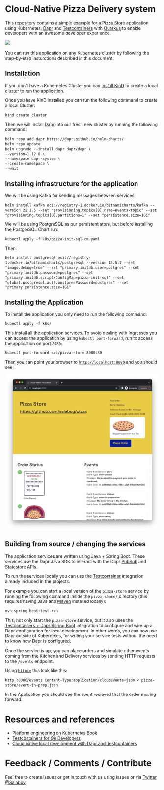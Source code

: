 # Cloud-Native Pizza Delivery system

This repository contains a simple example for a Pizza Store application using Kubernetes, [Dapr](https://dapr.io) and [Testcontainers](https://testcontainers.com) with [Quarkus](https://pt.quarkus.io/) to enable developers with an awesome developer experience.

![](imgs/testcontainers-dapr.png)

You can run this application on any Kubernetes cluster by following the step-by-step insturctions described in this document. 

## Installation

If you don't have a Kubernetes Cluster you can [install KinD](https://kind.sigs.k8s.io/docs/user/quick-start/) to create a local cluster to run the application. 

Once you have KinD installed you can run the following command to create a local Cluster: 

```
kind create cluster
```

Then we will install [Dapr](https://dapr.io) into our fresh new cluster by running the following command: 

```
helm repo add dapr https://dapr.github.io/helm-charts/
helm repo update
helm upgrade --install dapr dapr/dapr \
--version=1.12.0 \
--namespace dapr-system \
--create-namespace \
--wait
```

## Installing infrastructure for the application

We will be using Kafka for sending messages between services: 

```
helm install kafka oci://registry-1.docker.io/bitnamicharts/kafka --version 22.1.5 --set "provisioning.topics[0].name=events-topic" --set "provisioning.topics[0].partitions=1" --set "persistence.size=1Gi" 
```

We will be using PostgreSQL as our persistent store, but before installing the PostgreSQL Chart run:

```
kubectl apply -f k8s/pizza-init-sql-cm.yaml
```

Then: 

```
helm install postgresql oci://registry-1.docker.io/bitnamicharts/postgresql --version 12.5.7 --set "image.debug=true" --set "primary.initdb.user=postgres" --set "primary.initdb.password=postgres" --set "primary.initdb.scriptsConfigMap=pizza-init-sql" --set "global.postgresql.auth.postgresPassword=postgres" --set "primary.persistence.size=1Gi"

```

## Installing the Application

To install the application you only need to run the following command: 

```
kubectl apply -f k8s/
```

This install all the application services. To avoid dealing with Ingresses you can access the application by using `kubectl port-forward`, run to access the application on port `8080`: 

```
kubectl port-forward svc/pizza-store 8080:80
```

Then you can point your browser to [`http://localhost:8080`](http://localhost:8080) and you should see: 

![Pizza Store](imgs/pizza-store.png)

## Building from source / changing the services

The application services are written using Java + Spring Boot. These services use the Dapr Java SDK to interact with the Dapr [PubSub](https://docs.dapr.io/getting-started/quickstarts/pubsub-quickstart/) and [Statestore](https://docs.dapr.io/getting-started/quickstarts/statemanagement-quickstart/) APIs. 

To run the services locally you can use the [Testcontainer](https://testcontainaers.com) integration already included in the projects. 

For example you can start a local version of the `pizza-store` service by running the following command inside the `pizza-store/` directory (this requires having Java and [Maven](https://maven.apache.org/) installed locally):

```
mvn spring-boot:test-run
```

This, not only start the `pizza-store` service, but it also uses the [Testcontainers + Dapr Spring Boot](https://central.sonatype.com/artifact/io.diagrid.dapr/dapr-spring-boot-starter) integration to configure and wire up a Dapr configuration for local development. In other words, you can now use Dapr outside of Kubernetes, for writing your service tests without the need to know how Dapr is configured. 


Once the service is up, you can place orders and simulate other events coming from the Kitchen and Delivery services by sending HTTP requests to the `/events` endpoint. 

Using [`httpie`](https://httpie.io/) this look like this: 

```
http :8080/events Content-Type:application/cloudevents+json < pizza-store/event-in-prep.json
```

In the Application you should see the event recieved that the order moving forward. 


# Resources and references

- [Platform engineering on Kubernetes Book](http://mng.bz/jjKP?ref=salaboy.com)
- [Testcontainers for Go Developers](https://www.atomicjar.com/2023/08/local-development-of-go-applications-with-testcontainers/)
- [Cloud native local development with Dapr and Testcontainers](https://www.diagrid.io/blog/cloud-native-local-development)

# Feedback / Comments / Contribute

Feel free to create issues or get in touch with us using Issues or via [Twitter @Salaboy](https://twitter.com/salaboy)
